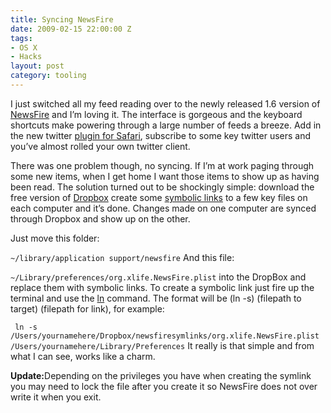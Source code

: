 ```yaml
---
title: Syncing NewsFire
date: 2009-02-15 22:00:00 Z
tags:
- OS X
- Hacks
layout: post
category: tooling
---
```



I just switched all my feed reading over to the newly released 1.6 version of <a href="http://www.newsfirex.com/blog/?p=383">NewsFire</a> and I’m loving it. The interface is gorgeous and the keyboard shortcuts make powering through a large number of feeds a breeze. Add in the new twitter <a href="http://www.newsfirex.com/blog/?p=364">plugin for Safari</a>, subscribe to some key twitter users and you’ve almost rolled your own twitter client. 

There was one problem though, no syncing. If I’m at work paging through some new items, when I get home I want those items to show up as having been read. The solution turned out to be shockingly simple: download the free version of <a href="http://www.getdropbox.com/">Dropbox</a> create some <a href="http://en.wikipedia.org/wiki/Symbolic_link">symbolic links</a> to a few key files on each computer and it’s done. Changes made on one computer are synced through Dropbox and show up on the other.  

Just move this folder:

<code>~/library/application support/newsfire</code>
And this file:

<code>~/Library/preferences/org.xlife.NewsFire.plist</code>
into the DropBox and replace them with symbolic links.  To create a symbolic link just fire up the terminal and use the <a href="http://unixhelp.ed.ac.uk/CGI/man-cgi?ln">ln</a> command. The format will be (ln -s) (filepath to target) (filepath for link), for example:

<code> ln -s /Users/yournamehere/Dropbox/newsfiresymlinks/org.xlife.NewsFire.plist /Users/yournamehere/Library/Preferences</code>
It really is that simple and from what I can see, works like a charm.

<strong>Update:</strong>Depending on the privileges you have when creating the symlink you may need to lock the file after you create it so NewsFire does not over write it when you exit.


